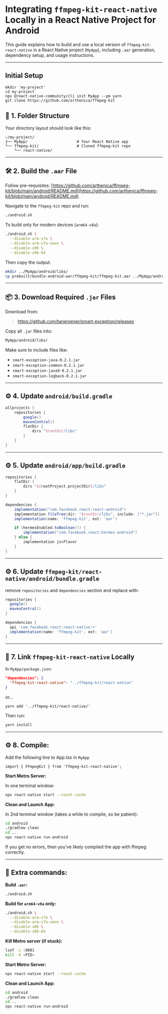 
# Integrating `ffmpeg-kit-react-native` Locally in a React Native Project for Android

This guide explains how to build and use a local version of `ffmpeg-kit-react-native` in a React Native project (`MyApp`), including `.aar` generation, dependency setup, and usage instructions.

---
## Initial Setup
```
mkdir 'my-project'
cd my-project
npx @react-native-community/cli init MyApp --pm yarn
git clone https://github.com/arthenica/ffmpeg-kit
```

## 📁 1. Folder Structure

Your directory layout should look like this:

```
~/my-project/
├── MyApp/                      # Your React Native app
└── ffmpeg-kit/                 # Cloned ffmpeg-kit repo
    └── react-native/
```
---

## 🛠️ 2. Build the `.aar` File

Follow pre-requisites:
[https://github.com/arthenica/ffmpeg-kit/blob/main/android/README.md](https://github.com/arthenica/ffmpeg-kit/blob/main/android/README.md)

Navigate to the `ffmpeg-kit` repo and run:

```bash
./android.sh
```

To build only for modern devices (`arm64-v8a`):

```bash
./android.sh \
  --disable-arm-v7a \
  --disable-arm-v7a-neon \
  --disable-x86 \
  --disable-x86-64
```

Then copy the output:

```bash
mkdir ../MyApp/android/libs/
cp prebuilt/bundle-android-aar/ffmpeg-kit/ffmpeg-kit.aar ../MyApp/android/libs/ffmpeg-kit.aar
```

---

## 📦 3. Download Required `.jar` Files

Download from:

> https://github.com/tanersener/smart-exception/releases

Copy all `.jar` files into:

```bash
MyApp/android/libs/
```

Make sure to include files like:

- `smart-exception-java-0.2.1.jar`
- `smart-exception-common-0.2.1.jar`
- `smart-exception-java9-0.2.1.jar`
- `smart-exception-logback-0.2.1.jar`

---

## ⚙️ 4. Update `android/build.gradle`

```groovy
allprojects {
    repositories {
        google()
        mavenCentral()
        flatDir {
            dirs "$rootDir/libs"
        }
    }
}
```

---

## ⚙️ 5. Update `android/app/build.gradle`

```groovy
repositories {
    flatDir {
        dirs "${rootProject.projectDir}/libs"
    }
}

dependencies {
    implementation("com.facebook.react:react-android")
    implementation fileTree(dir: "$rootDir/libs", include: ["*.jar"])
    implementation(name: 'ffmpeg-kit', ext: 'aar')

    if (hermesEnabled.toBoolean()) {
        implementation("com.facebook.react:hermes-android")
    } else {
        implementation jscFlavor
    }
}
```
---
## ⚙️ 6. Update `ffmpeg-kit/react-native/android/bundle.gradle`
remove `repositories` and `dependencies` section and replace with:
```gradle
repositories {
  google()
  mavenCentral()
}

dependencies {
  api 'com.facebook.react:react-native:+'
  implementation(name: 'ffmpeg-kit', ext: 'aar')
}
```

---

## 🔗 7. Link `ffmpeg-kit-react-native` Locally

In `MyApp/package.json`:

```json
"dependencies": {
  "ffmpeg-kit-react-native": "../ffmpeg-kit/react-native"
}
```
or...
```
yarn add '../ffmpeg-kit/react-native/'
```

Then run:

```bash
yarn install
```
---

## ⚙️ 8. Compile:
Add the following line to App.tsx in `MyApp`
```
import { FFmpegKit } from 'ffmpeg-kit-react-native';
```

**Start Metro Server:**

In one terminal window:
```bash
npx react-native start --reset-cache
```
**Clean and Launch App:**

In 2nd terminal window (takes a while to compile, so be patient):
```bash
cd android
./gradlew clean
cd ..
npx react-native run-android
```

If you get no errors, then you've likely compiled the app with ffmpeg correctly.

---

## 🚀 Extra commands:

**Build `.aar`:**

```bash
./android.sh
```

**Build for `arm64-v8a` only:**

```bash
./android.sh \
  --disable-arm-v7a \
  --disable-arm-v7a-neon \
  --disable-x86 \
  --disable-x86-64
```

**Kill Metro server (if stuck):**

```bash
lsof -i :8081
kill -9 <PID>
```

**Start Metro Server:**

```bash
npx react-native start --reset-cache
```

**Clean and Launch App:**

```bash
cd android
./gradlew clean
cd ..
npx react-native run-android
```
